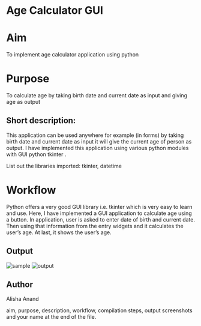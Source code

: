 # Age Calculator GUI

# Aim
To implement age calculator application using python

# Purpose
To calculate age by taking birth date and current date as input and giving age as output

## Short description:
This application can be used anywhere for example (in forms) by taking birth date and current date as input it will give the current age of person as output.
I have implemented this application using various python modules with GUI python tkinter .

List out the libraries imported: tkinter, datetime

# Workflow
Python offers a very good GUI library i.e. tkinter which is very easy to learn and use.
Here, I have implemented a GUI application to calculate age using a button.
In application, user is asked to enter date of birth and current date.
Then using that information from the entry widgets and it calculates the user’s age.
At last, it shows the user’s age.


## Output
![sample](https://user-images.githubusercontent.com/55910525/123129596-b0ee6480-d469-11eb-8b3b-9f4f9baa719c.png)
![output](https://user-images.githubusercontent.com/55910525/123129692-c2d00780-d469-11eb-9a2c-4dfdbf06319e.png)


## Author
Alisha Anand

aim, purpose, description, workflow, compilation steps, output screenshots and your name at the end of the file.
